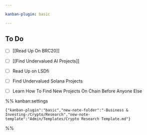```yaml
---

kanban-plugin: basic

---
```


## To Do

- [ ] [[Read Up On BRC20]]
- [ ] [[Find Undervalued AI Projects]]
- [ ] Read Up on LSDfi
- [ ] Find Undervalued Solana Projects
- [ ] Learn How To Find New Projects On Chain Before Anyone Else




%% kanban:settings
```
{"kanban-plugin":"basic","new-note-folder":"-Business & Investing-/Crypto/Research","new-note-template":"Admin/Templates/Crypto Research Template.md"}
```
%%